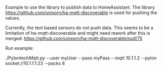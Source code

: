 Example to use the library to publish data to HomeAssistant.
The library https://github.com/unixorn/ha-mqtt-discoverable
is used for pushing the values.

Currently, the text based sensors do not push data.
This seems to be a limitation of ha-mqtt-discoverable and 
might need rework after this is merged:
https://github.com/unixorn/ha-mqtt-discoverable/pull/75

Run example:

./PylontechMqtt.py --user myUser --pass myPass --mqtt 10.1.1.2 --pylon socket://10.1.1.1:23 --packs 8
